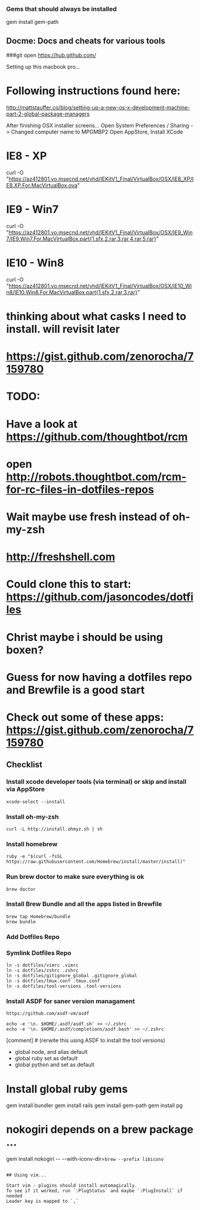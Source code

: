 
### Gems that should always be installed

gem install gem-path

## Docme: Docs and cheats for various tools

###git
open https://hub.github.com/

Setting up this macbook pro...

# Following instructions found here:
http://mattstauffer.co/blog/setting-up-a-new-os-x-development-machine-part-2-global-package-managers

After finishing OSX installer screens...
Open System Preferences / Sharing -> Changed computer name to MPGMBP2
Open AppStore, Install XCode

# IE8 - XP
curl -O "https://az412801.vo.msecnd.net/vhd/IEKitV1_Final/VirtualBox/OSX/IE8_XP/IE8.XP.For.MacVirtualBox.ova"
# IE9 - Win7
curl -O "https://az412801.vo.msecnd.net/vhd/IEKitV1_Final/VirtualBox/OSX/IE9_Win7/IE9.Win7.For.MacVirtualBox.part{1.sfx,2.rar,3.rar,4.rar,5.rar}"
# IE10 - Win8
curl -O "https://az412801.vo.msecnd.net/vhd/IEKitV1_Final/VirtualBox/OSX/IE10_Win8/IE10.Win8.For.MacVirtualBox.part{1.sfx,2.rar,3.rar}"

# thinking about what casks I need to install. will revisit later
# https://gist.github.com/zenorocha/7159780

# TODO:
# Have a look at https://github.com/thoughtbot/rcm
# open http://robots.thoughtbot.com/rcm-for-rc-files-in-dotfiles-repos
# Wait maybe use fresh instead of oh-my-zsh
# http://freshshell.com
# Could clone this to start: https://github.com/jasoncodes/dotfiles
# Christ maybe i should be using boxen?
# Guess for now having a dotfiles repo and Brewfile is a good start

# Check out some of these apps: https://gist.github.com/zenorocha/7159780


## Checklist


### Install xcode developer tools (via terminal) or skip and install via AppStore

    xcode-select --install

### Install oh-my-zsh

    curl -L http://install.ohmyz.sh | sh


### Install homebrew
   
    ruby -e "$(curl -fsSL https://raw.githubusercontent.com/Homebrew/install/master/install)"


### Run brew doctor to make sure everything is ok

    brew doctor

### Install Brew Bundle and all the apps listed in Brewfile
     
    brew tap Homebrew/bundle
    brew bundle


###  Add Dotfiles Repo 


### Symlink Dotfiles Repo

    ln -s dotfiles/vimrc .vimrc
    ln -s dotfiles/zshrc .zshrc
    ln -s dotfiles/gitignore_global .gitignore_global
    ln -s dotfiles/tmux.conf .tmux.conf
    ln -s dotfiles/tool-versions .tool-versions


### Install ASDF for saner version managament

```
https://github.com/asdf-vm/asdf
```

```
echo -e '\n. $HOME/.asdf/asdf.sh' >> ~/.zshrc
echo -e '\n. $HOME/.asdf/completions/asdf.bash' >> ~/.zshrc
```

[comment] # (rerwite this using ASDF to install the tool versions)
* global node, and alias default
* global ruby set as default
* global python and set as default


# Install global ruby gems
gem install bundler
gem install rails
gem install gem-path
gem install pg
# nokogiri depends on a brew package ...
gem install nokogiri -- --with-iconv-dir=`brew --prefix libiconv`
````

## Using vim...

Start vim - plugins should install automagically. 
To see if it worked, run `:PlugStatus` and maybe `:PlugInstall` if needed
Leader key is mapped to `,` 

